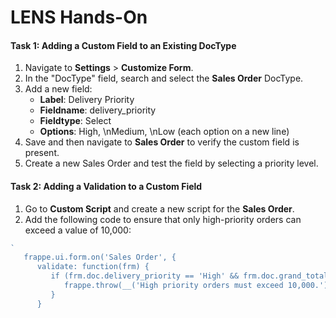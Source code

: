 # LENS Hands-On

#### **Task 1: Adding a Custom Field to an Existing DocType**

1.  Navigate to **Settings** > **Customize Form**.
2.  In the "DocType" field, search and select the **Sales Order** DocType.
3.  Add a new field:
    -   **Label**: Delivery Priority
    -   **Fieldname**: delivery_priority
    -   **Fieldtype**: Select
    -   **Options**: High, \nMedium, \nLow (each option on a new line)
4.  Save and then navigate to **Sales Order** to verify the custom field is present.
5.  Create a new Sales Order and test the field by selecting a priority level.

#### **Task 2: Adding a Validation to a Custom Field**

1.  Go to **Custom Script** and create a new script for the **Sales Order**.
2.  Add the following code to ensure that only high-priority orders can exceed a value of 10,000:
   

 ```javascript     
 `
    frappe.ui.form.on('Sales Order', {
       validate: function(frm) {
          if (frm.doc.delivery_priority == 'High' && frm.doc.grand_total <= 10000) {
             frappe.throw(__('High priority orders must exceed 10,000.'));
          }
       }
    
   ```

<!--stackedit_data:
eyJoaXN0b3J5IjpbMTI1MDUyMzQ2NiwtMjAzMTc1MTEzOSwxNz
Y2MzY1NjU2LC0xMjk3MDU4NDA1XX0=
-->